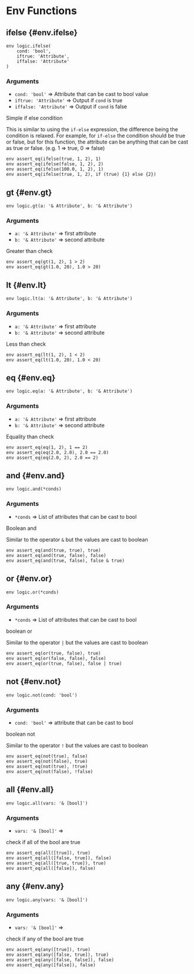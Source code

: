 # Env Functions
## ifelse {#env.ifelse}
```sig
env logic.ifelse(
    cond: 'bool',
    iftrue: 'Attribute',
    iffalse: 'Attribute'
)
```

### Arguments
- `cond: 'bool'` => Attribute that can be cast to bool value
- `iftrue: 'Attribute'` => Output if `cond` is true
- `iffalse: 'Attribute'` => Output if `cond` is false

Simple if else condition

This is similar to using the `if-else` expression, the
difference being the condition is relaxed. For example, for
`if-else` the condition should be true or false, but for this
function, the attribute can be anything that can be cast as
true or false. (e.g. 1 => true, 0 => false)

```task
env assert_eq(ifelse(true, 1, 2), 1)
env assert_eq(ifelse(false, 1, 2), 2)
env assert_eq(ifelse(100.0, 1, 2), 1)
env assert_eq(ifelse(true, 1, 2), if (true) {1} else {2})
```
## gt {#env.gt}
```sig
env logic.gt(a: '& Attribute', b: '& Attribute')
```

### Arguments
- `a: '& Attribute'` => first attribute
- `b: '& Attribute'` => second attribute

Greater than check

```task
env assert_eq(gt(1, 2), 1 > 2)
env assert_eq(gt(1.0, 20), 1.0 > 20)
```
## lt {#env.lt}
```sig
env logic.lt(a: '& Attribute', b: '& Attribute')
```

### Arguments
- `a: '& Attribute'` => first attribute
- `b: '& Attribute'` => second attribute

Less than check

```task
env assert_eq(lt(1, 2), 1 < 2)
env assert_eq(lt(1.0, 20), 1.0 < 20)
```
## eq {#env.eq}
```sig
env logic.eq(a: '& Attribute', b: '& Attribute')
```

### Arguments
- `a: '& Attribute'` => first attribute
- `b: '& Attribute'` => second attribute

Equality than check

```task
env assert_eq(eq(1, 2), 1 == 2)
env assert_eq(eq(2.0, 2.0), 2.0 == 2.0)
env assert_eq(eq(2.0, 2), 2.0 == 2)
```
## and {#env.and}
```sig
env logic.and(*conds)
```

### Arguments
- `*conds` => List of attributes that can be cast to bool

Boolean and

Similar to the operator `&` but the values are cast to boolean

```task
env assert_eq(and(true, true), true)
env assert_eq(and(true, false), false)
env assert_eq(and(true, false), false & true)
```
## or {#env.or}
```sig
env logic.or(*conds)
```

### Arguments
- `*conds` => List of attributes that can be cast to bool

boolean or

Similar to the operator `|` but the values are cast to boolean

```task
env assert_eq(or(true, false), true)
env assert_eq(or(false, false), false)
env assert_eq(or(true, false), false | true)
```
## not {#env.not}
```sig
env logic.not(cond: 'bool')
```

### Arguments
- `cond: 'bool'` => attribute that can be cast to bool

boolean not

Similar to the operator `!` but the values are cast to boolean
```task
env assert_eq(not(true), false)
env assert_eq(not(false), true)
env assert_eq(not(true), !true)
env assert_eq(not(false), !false)
```
## all {#env.all}
```sig
env logic.all(vars: '& [bool]')
```

### Arguments
- `vars: '& [bool]'` => 

check if all of the bool are true

```task
env assert_eq(all([true]), true)
env assert_eq(all([false, true]), false)
env assert_eq(all([true, true]), true)
env assert_eq(all([false]), false)
```
## any {#env.any}
```sig
env logic.any(vars: '& [bool]')
```

### Arguments
- `vars: '& [bool]'` => 

check if any of the bool are true

```task
env assert_eq(any([true]), true)
env assert_eq(any([false, true]), true)
env assert_eq(any([false, false]), false)
env assert_eq(any([false]), false)
```
